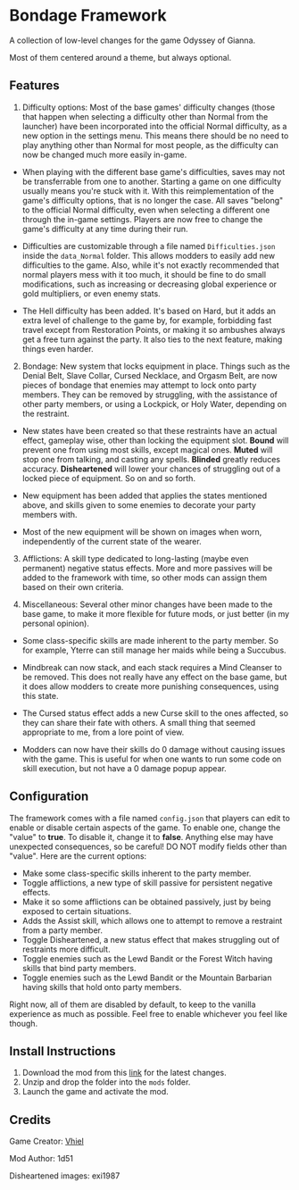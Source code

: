 # Bondage Framework
A collection of low-level changes for the game Odyssey of Gianna.

Most of them centered around a theme, but always optional.

## Features

1. Difficulty options: Most of the base games' difficulty changes (those that happen when selecting a difficulty other than Normal from the launcher) have been incorporated into the official Normal difficulty, as a new option in the settings menu. This means there should be no need to play anything other than Normal for most people, as the difficulty can now be changed much more easily in-game.

- When playing with the different base game's difficulties, saves may not be transferrable from one to another. Starting a game on one difficulty usually means you're stuck with it. With this reimplementation of the game's difficulty options, that is no longer the case. All saves "belong" to the official Normal difficulty, even when selecting a different one through the in-game settings. Players are now free to change the game's difficulty at any time during their run.

- Difficulties are customizable through a file named `Difficulties.json` inside the `data_Normal` folder. This allows modders to easily add new difficulties to the game. Also, while it's not exactly recommended that normal players mess with it too much, it should be fine to do small modifications, such as increasing or decreasing global experience or gold multipliers, or even enemy stats.

- The Hell difficulty has been added. It's based on Hard, but it adds an extra level of challenge to the game by, for example, forbidding fast travel except from Restoration Points, or making it so ambushes always get a free turn against the party. It also ties to the next feature, making things even harder.

2. Bondage: New system that locks equipment in place. Things such as the Denial Belt, Slave Collar, Cursed Necklace, and Orgasm Belt, are now pieces of bondage that enemies may attempt to lock onto party members. They can be removed by struggling, with the assistance of other party members, or using a Lockpick, or Holy Water, depending on the restraint.

- New states have been created so that these restraints have an actual effect, gameplay wise, other than locking the equipment slot. **Bound** will prevent one from using most skills, except magical ones. **Muted** will stop one from talking, and casting any spells. **Blinded** greatly reduces accuracy. **Disheartened** will lower your chances of struggling out of a locked piece of equipment. So on and so forth.

- New equipment has been added that applies the states mentioned above, and skills given to some enemies to decorate your party members with.

- Most of the new equipment will be shown on images when worn, independently of the current state of the wearer.

3. Afflictions: A skill type dedicated to long-lasting (maybe even permanent) negative status effects. More and more passives will be added to the framework with time, so other mods can assign them based on their own criteria.

4. Miscellaneous: Several other minor changes have been made to the base game, to make it more flexible for future mods, or just better (in my personal opinion).

- Some class-specific skills are made inherent to the party member. So for example, Yterre can still manage her maids while being a Succubus.

- Mindbreak can now stack, and each stack requires a Mind Cleanser to be removed. This does not really have any effect on the base game, but it does allow modders to create more punishing consequences, using this state.

- The Cursed status effect adds a new Curse skill to the ones affected, so they can share their fate with others. A small thing that seemed appropriate to me, from a lore point of view.

- Modders can now have their skills do 0 damage without causing issues with the game. This is useful for when one wants to run some code on skill execution, but not have a 0 damage popup appear.

## Configuration
The framework comes with a file named `config.json` that players can edit to enable or disable certain aspects of the game. To enable one, change the "value" to **true**. To disable it, change it to **false**. Anything else may have unexpected consequences, so be careful! DO NOT modify fields other than "value". Here are the current options:

- Make some class-specific skills inherent to the party member.
- Toggle afflictions, a new type of skill passive for persistent negative effects.
- Make it so some afflictions can be obtained passively, just by being exposed to certain situations.
- Adds the Assist skill, which allows one to attempt to remove a restraint from a party member.
- Toggle Disheartened, a new status effect that makes struggling out of restraints more difficult.
- Toggle enemies such as the Lewd Bandit or the Forest Witch having skills that bind party members.
- Toggle enemies such as the Lewd Bandit or the Mountain Barbarian having skills that hold onto party members.

Right now, all of them are disabled by default, to keep to the vanilla experience as much as possible. Feel free to enable whichever you feel like though.

## Install Instructions

1. Download the mod from this [link](https://github.com/giannan-mods/bondage-framework/archive/refs/heads/master.zip) for the latest changes.
2. Unzip and drop the folder into the `mods` folder.
3. Launch the game and activate the mod.

## Credits

Game Creator: [Vhiel](https://twitter.com/shvhiel)

Mod Author: 1d51

Disheartened images: exi1987
